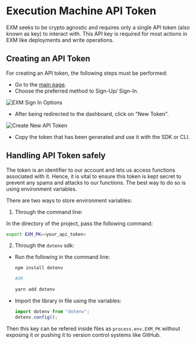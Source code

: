 # Execution Machine API Token

EXM seeks to be crypto agnostic and requires only a single API token (also known as key) to interact with. This API key is required for most actions in EXM like deployments and write operations.

## Creating an API Token

For creating an API token, the following steps must be performed:

- Go to the [main page](https://exm.dev/).
- Choose the preferred method to Sign-Up/ Sign-In.

![EXM Sign In Options](~@source/images/exm-sign-in-options.png)

- After being redirected to the dashboard, click on "New Token".

![Create New API Token](~@source/images/exm-create-token.png)

- Copy the token that has been generated and use it with the SDK or CLI.

## Handling API Token safely

The token is an identifier to our account and lets us access functions associated with it. Hence, it is vital to ensure this token is kept secret to prevent any spams and attacks to our functions. The best way to do so is using environment variables.

There are two ways to store environment variables:

1. Through the command line:

In the directory of the project, pass the following command:

```bash
export EXM_PK=<your_api_token>
```

2. Through the `dotenv` sdk:

- Run the following in the command line:

  ```bash
  npm install dotenv

  #OR

  yarn add dotenv
  ```
- Import the library in file using the variables:

  ```jsx
  import dotenv from "dotenv";
  dotenv.config();
  ```

Then this key can be refered inside files as `process.env.EXM_PK` without exposing it or pushing it to version control systems like GitHub.